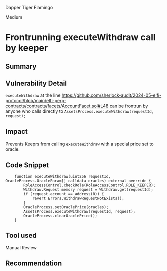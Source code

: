 Dapper Tiger Flamingo

Medium

# Frontrunning executeWithdraw call by keeper

## Summary

## Vulnerability Detail
`executeWithdraw` at the line https://github.com/sherlock-audit/2024-05-elfi-protocol/blob/main/elfi-perp-contracts/contracts/facets/AccountFacet.sol#L48 can be frontrun by anyone who calls directly to `AssetsProcess.executeWithdraw(requestId, request);`

## Impact
Prevents Keeprs from calling `executeWithdraw` with a special price set to oracle.

## Code Snippet
```solidity
    function executeWithdraw(uint256 requestId, OracleProcess.OracleParam[] calldata oracles) external override {
        RoleAccessControl.checkRole(RoleAccessControl.ROLE_KEEPER);
        Withdraw.Request memory request = Withdraw.get(requestId);
        if (request.account == address(0)) {
            revert Errors.WithdrawRequestNotExists();
        }
        OracleProcess.setOraclePrice(oracles);
        AssetsProcess.executeWithdraw(requestId, request);
        OracleProcess.clearOraclePrice();
    }
```

## Tool used

Manual Review

## Recommendation
